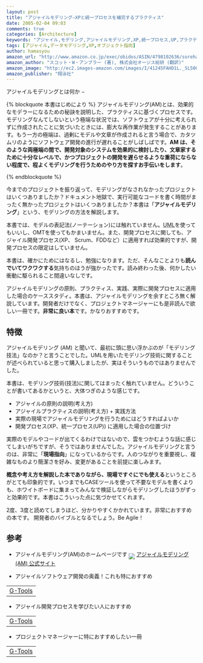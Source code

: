 ```yaml
---
layout: post
title: "アジャイルモデリング―XPと統一プロセスを補完するプラクティス"
date: 2005-02-04 09:03
comments: true
categories: [Architecture]
keywords: "アジャイル,モデリング,アジャイルモデリング,XP,統一プロセス,UP,プラクティス,Agile,Modeling,オブジェクト指向"
tags: [アジャイル,データモデリング,XP,オブジェクト指向]
author: hamasyou
amazon_url: "http://www.amazon.co.jp/exec/obidos/ASIN/4798102636/sorehabooks-22"
amazon_author: "スコット・W・アンブラー (著), 株式会社オージス総研 (翻訳)"
amazon_image: "http://ec2.images-amazon.com/images/I/41245FAHD1L._SL500_AA300_.jpg"
amazon_publisher: "翔泳社"
---
```


アジャイルモデリングとは何か −

{% blockquote 本書はじめにより %}
アジャイルモデリング(AM)とは、効果的なモデラーになるための秘訣を説明した、プラクティスに基づくプロセスです。モデリングなんてしないという極端な状況では、ソフトウェアが十分に考えられずに作成されたことに気づいたときには、膨大な再作業が発生することがあります。もう一方の極端は、過剰にモデルや文章が作成されると言う場合で、カタツムリのようにソフトウェア開発の進行が遅れることがしばしばです。<b>AM は、そのような両極端の間で、開発対象のシステムを効果的に検討したり、文章家するために十分なレベルで、かつプロジェクトの開発を遅らせるような重荷にならない程度で、程よくモデリングを行うためのやり方を探すお手伝いをします</b>。


{% endblockquote %}

今までのプロジェクトを振り返って、モデリングがなされなかったプロジェクトはいくつありましたか？ドキュメント地獄で、実行可能なコードを書く時間がまったく無かったプロジェクトはいくつありましたか？本書は「<strong>アジャイルモデリング</strong>」という、モデリングの方法を解説します。

本書では、モデルの表記法(ノーテーション)には触れていません。<abbr title="Unified Modeling Language">UML</abbr>を使ってもいいし、OMTを使ってもかまいません。また、開発プロセスに関しても、アジャイル開発プロセス(XP、 Scrum、FDDなど）に適用すれば効果的ですが、開発プロセスの限定はしていません。

本書は、確かにためにはなるし、勉強になります。ただ、そんなことよりも<b class="red">読んでいてワクワクする</b>気持ちのほうが強かったです。読み終わった後、何かしたい衝動に駆られること間違いなしです。

アジャイルモデリングの原則、プラクティス、実践、実際に開発プロセスに適用した場合のケーススタディ。本書は、アジャイルモデリングを余すところ無く解説しています。開発者だけでなく、プロジェクトマネージャーにも是非読んで欲しい一冊です。<b>非常に良い本</b>です。かなりおすすめです。


<!-- more -->

<h2>特徴</h2>

アジャイルモデリング (AM) と聞いて、最初に頭に思い浮かぶのが「モデリング技法」なのか？と言うことでした。UMLを用いたモデリング技術に関することが述べられていると思って購入しましたが、実はそういうものではありませんでした。

本書は、モデリング技術(技法)に関してはまったく触れていません。どういうことが書いてあるかというと、大体つぎのような感じです。

<ul><li>アジャイルの原則の説明(考え方)</li>
<li>アジャイルプラクティスの説明(考え方) + 実践方法</li>
<li>実際の現場でアジャイルモデリングを行うためにはどうすればよいか</li>
<li>開発プロセス(XP、統一プロセス(UP)) に適用した場合の位置づけ</li></ul>

実際のモデルやコードが出てくるわけではないので、雲をつかむような話に感じてしまいがちですが、そうではありませんでした。アジャイルモデリングと言うのは、非常に「<b>現場指向</b>」になっているからです。人のつながりを重要視し、複雑なものより簡潔さを好み、変更があることを前提に楽しみます。

<b>概念や考え方を解説した本でありながら、現場ですぐにでも使える</b>というところがとても印象的です。いつまでもCASEツールを使って不要なモデルを書くよりも、ホワイトボードに集まってみんなで検証しながらモデリングしたほうがずっと効果的です。本書はこういった点に気づかせてくれます。

2度、3度と読めてしまうほど、分かりやすくかかれています。非常におすすめの本です。 開発者のバイブルとなるでしょう。Be Agile！

<h2>参考</h2>

+ アジャイルモデリング(AM)のホームページです
<img src="http://hamasyou.com/images/img-link.gif"   align="middle" /> <a href="http://www.ogis-swe.jp/process/am-res/am/" rel="external nofollow">アジャイルモデリング(AM) 公式サイト</a>

+ アジャイルソフトウェア開発の奥義！これも特におすすめ
<div class="rakuten"><table width=400 border="0" cellpadding="5"><tr><td colspan="2"><a href="http://www.amazon.co.jp/exec/obidos/ASIN/4797323361/sorehabooks-22/" rel="external nofollow">G-Tools</a></font><br /></td></tr></table></div>

+ アジャイル開発プロセスを学びたい人におすすめ
<div class="rakuten"><table width=400 border="0" cellpadding="5"><tr><td colspan="2"><a href="http://www.amazon.co.jp/exec/obidos/ASIN/4822281914/sorehabooks-22/" rel="external nofollow">G-Tools</a></font><br /></td></tr></table></div>

+ プロジェクトマネージャーに特におすすめしたい一冊
<div class="rakuten"><table width=400 border="0" cellpadding="5"><tr><td colspan="2"><a href="http://www.amazon.co.jp/exec/obidos/ASIN/4798102199/sorehabooks-22/" rel="external nofollow">G-Tools</a></font><br /></td></tr></table></div>




